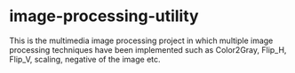 # image-processing-utility
This is the multimedia image processing project in which multiple image processing techniques have been implemented such as Color2Gray, Flip_H, Flip_V, scaling, negative of the image etc. 
